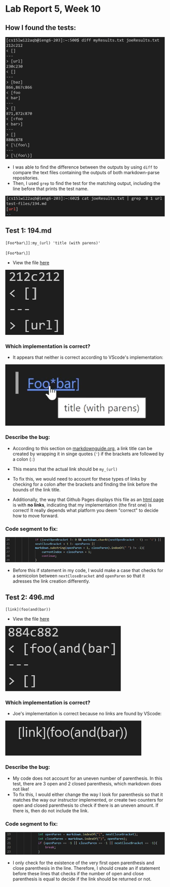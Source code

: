 # Lab Report 5, Week 10

## How I found the tests:

![Image](01.png)

- I was able to find the difference between the outputs by using `diff` to compare the text files containing the outputs of both markdown-parse repositories.
- Then, I used `grep` to find the test for the matching output, including the line before that prints the test name.

![Image](02.png)

## Test 1: 194.md
```
[Foo*bar\]]:my_(url) 'title (with parens)'

[Foo*bar\]]
```
- View the file [here](194.md)

![Image](03.png)

### Which implementation is correct?
- It appears that neither is correct according to VScode's implementation:

![Image](05.png)

### Describe the bug:
- According to this section on [markdownguide.org](https://www.markdownguide.org/basic-syntax/#formatting-the-first-part-of-the-link), a link title can be created by wrapping it in singe quotes (`'`) if the brackets are followed by a colon (`:`)
- This means that the actual link should be `my_(url)`
- To fix this, we would need to account for these types of links by checking for a colon after the brackets and finding the link before the bounds of the link title.

- Additionally, the way that Github Pages displays this file as an [html page](194.html) is with **no links**, indicating that my implementation (the first one) is correct! It really depends what platform you deem "correct" to decide how to move forward.

### Code segment to fix:

![Image](0fix.png)

- Before this if statement in my code, I would make a case that checks for a semicolon between `nextCloseBracket` and `openParen` so that it adresses the link creation differently.

## Test 2: 496.md
```
[link](foo(and(bar))
```

- View the file [here](496.md)

![Image](04.png)

### Which implementation is correct?

- Joe's implementation is correct because no links are found by VScode:

![Image](06.png)

### Describe the bug:
- My code does not account for an uneven number of parenthesis. In this test, there are 3 open and 2 closed parenthesis, which markdown does not like!
- To fix this, I would either change the way I look for parenthesis so that it matches the way our instructor implemented, or create two counters for open and closed parenthesis to check if there is an uneven amount. If there is, then do not include the link.

### Code segment to fix:

![Image](0fix2.png)

- I only check for the existence of the very first open parenthesis and close parenthesis in the line. Therefore, I should create an if statement before these lines that checks if the number of open and close parenthesis is equal to decide if the link should be returned or not.